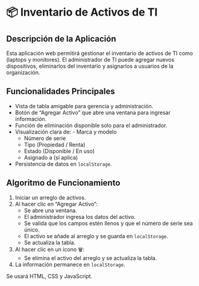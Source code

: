 # 📦 Inventario de Activos de TI

## Descripción de la Aplicación

Esta aplicación web permitirá gestionar el inventario de activos de TI como (laptops y monitores). El administrador de TI puede agregar nuevos dispositivos, eliminarlos del inventario y asignarlos a usuarios de la organización.

## Funcionalidades Principales

- Vista de tabla amigable para gerencia y administración.
- Botón de “Agregar Activo” que abre una ventana para ingresar información.
- Función de eliminación disponible solo para el administrador.
- Visualización clara de:  - Marca y modelo
  - Número de serie
  - Tipo (Propiedad / Renta)
  - Estado (Disponible / En uso)
  - Asignado a (si aplica)
- Persistencia de datos en `localStorage`.

## Algoritmo de Funcionamiento

1. Iniciar un arreglo de activos.
2. Al hacer clic en “Agregar Activo”:
   - Se abre una ventana.
   - El administrador ingresa los datos del activo.
   - Se valida que los campos estén llenos y que el número de serie sea único.
   - El activo se añade al arreglo y se guarda en `localStorage`.
   - Se actualiza la tabla.
3. Al hacer clic en un icono 🗑️:
   - Se elimina el activo del arreglo y se actualiza la tabla.
4. La información permanece en `localStorage`.

Se usará HTML, CSS y JavaScript.